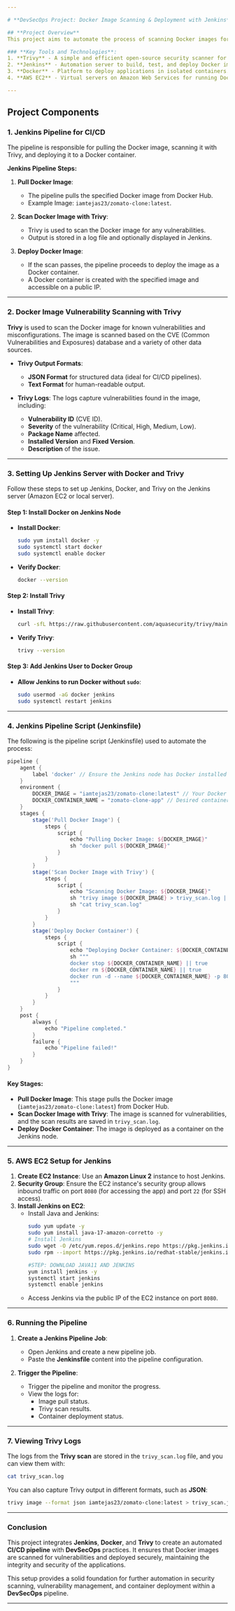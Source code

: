 ```yaml
---

# **DevSecOps Project: Docker Image Scanning & Deployment with Jenkins**

## **Project Overview**
This project aims to automate the process of scanning Docker images for vulnerabilities using **Trivy**, and deploying those images on Docker containers using **Jenkins** pipelines in an AWS environment. The focus is on maintaining security (DevSecOps) by integrating **Trivy** for vulnerability scanning during the CI/CD pipeline.

### **Key Tools and Technologies**:
1. **Trivy** - A simple and efficient open-source security scanner for container images.
2. **Jenkins** - Automation server to build, test, and deploy Docker images.
3. **Docker** - Platform to deploy applications in isolated containers.
4. **AWS EC2** - Virtual servers on Amazon Web Services for running Docker containers.

---
```


## **Project Components**

### **1. Jenkins Pipeline for CI/CD**
The pipeline is responsible for pulling the Docker image, scanning it with Trivy, and deploying it to a Docker container.

**Jenkins Pipeline Steps:**
1. **Pull Docker Image**:
   - The pipeline pulls the specified Docker image from Docker Hub.
   - Example Image: `iamtejas23/zomato-clone:latest`.
   
2. **Scan Docker Image with Trivy**:
   - Trivy is used to scan the Docker image for any vulnerabilities.
   - Output is stored in a log file and optionally displayed in Jenkins.

3. **Deploy Docker Image**:
   - If the scan passes, the pipeline proceeds to deploy the image as a Docker container.
   - A Docker container is created with the specified image and accessible on a public IP.

---

### **2. Docker Image Vulnerability Scanning with Trivy**
**Trivy** is used to scan the Docker image for known vulnerabilities and misconfigurations. The image is scanned based on the CVE (Common Vulnerabilities and Exposures) database and a variety of other data sources.

- **Trivy Output Formats**: 
  - **JSON Format** for structured data (ideal for CI/CD pipelines).
  - **Text Format** for human-readable output.

- **Trivy Logs**:
  The logs capture vulnerabilities found in the image, including:
  - **Vulnerability ID** (CVE ID).
  - **Severity** of the vulnerability (Critical, High, Medium, Low).
  - **Package Name** affected.
  - **Installed Version** and **Fixed Version**.
  - **Description** of the issue.

---

### **3. Setting Up Jenkins Server with Docker and Trivy**
Follow these steps to set up Jenkins, Docker, and Trivy on the Jenkins server (Amazon EC2 or local server).

#### **Step 1: Install Docker on Jenkins Node**
- **Install Docker**:
  ```bash
  sudo yum install docker -y
  sudo systemctl start docker
  sudo systemctl enable docker
  ```

- **Verify Docker**:
  ```bash
  docker --version
  ```

#### **Step 2: Install Trivy**
- **Install Trivy**:
  ```bash
  curl -sfL https://raw.githubusercontent.com/aquasecurity/trivy/main/contrib/install.sh | sudo sh
  ```

- **Verify Trivy**:
  ```bash
  trivy --version
  ```

#### **Step 3: Add Jenkins User to Docker Group**
- **Allow Jenkins to run Docker without `sudo`**:
  ```bash
  sudo usermod -aG docker jenkins
  sudo systemctl restart jenkins
  ```

---

### **4. Jenkins Pipeline Script (Jenkinsfile)**
The following is the pipeline script (Jenkinsfile) used to automate the process:

```groovy
pipeline {
    agent {
        label 'docker' // Ensure the Jenkins node has Docker installed
    }
    environment {
        DOCKER_IMAGE = "iamtejas23/zomato-clone:latest" // Your Docker image
        DOCKER_CONTAINER_NAME = "zomato-clone-app" // Desired container name
    }
    stages {
        stage('Pull Docker Image') {
            steps {
                script {
                    echo "Pulling Docker Image: ${DOCKER_IMAGE}"
                    sh "docker pull ${DOCKER_IMAGE}"
                }
            }
        }
        stage('Scan Docker Image with Trivy') {
            steps {
                script {
                    echo "Scanning Docker Image: ${DOCKER_IMAGE}"
                    sh "trivy image ${DOCKER_IMAGE} > trivy_scan.log || true"
                    sh "cat trivy_scan.log"
                }
            }
        }
        stage('Deploy Docker Container') {
            steps {
                script {
                    echo "Deploying Docker Container: ${DOCKER_CONTAINER_NAME}"
                    sh """
                    docker stop ${DOCKER_CONTAINER_NAME} || true
                    docker rm ${DOCKER_CONTAINER_NAME} || true
                    docker run -d --name ${DOCKER_CONTAINER_NAME} -p 8080:8080 ${DOCKER_IMAGE}
                    """
                }
            }
        }
    }
    post {
        always {
            echo "Pipeline completed."
        }
        failure {
            echo "Pipeline failed!"
        }
    }
}
```

#### **Key Stages**:
- **Pull Docker Image**: This stage pulls the Docker image (`iamtejas23/zomato-clone:latest`) from Docker Hub.
- **Scan Docker Image with Trivy**: The image is scanned for vulnerabilities, and the scan results are saved in `trivy_scan.log`.
- **Deploy Docker Container**: The image is deployed as a container on the Jenkins node.

---

### **5. AWS EC2 Setup for Jenkins**
1. **Create EC2 Instance**: Use an **Amazon Linux 2** instance to host Jenkins.
2. **Security Group**: Ensure the EC2 instance's security group allows inbound traffic on port `8080` (for accessing the app) and port `22` (for SSH access).
3. **Install Jenkins on EC2**:
   - Install Java and Jenkins:
     ```bash
     sudo yum update -y
     sudo yum install java-17-amazon-corretto -y
     # Install Jenkins
     sudo wget -O /etc/yum.repos.d/jenkins.repo https://pkg.jenkins.io/redhat-stable/jenkins.repo
     sudo rpm --import https://pkg.jenkins.io/redhat-stable/jenkins.io-2023.key

     #STEP: DOWNLOAD JAVA11 AND JENKINS
     yum install jenkins -y
     systemctl start jenkins
     systemctl enable jenkins
     ```
   - Access Jenkins via the public IP of the EC2 instance on port `8080`.

---

### **6. Running the Pipeline**
1. **Create a Jenkins Pipeline Job**:
   - Open Jenkins and create a new pipeline job.
   - Paste the **Jenkinsfile** content into the pipeline configuration.

2. **Trigger the Pipeline**:
   - Trigger the pipeline and monitor the progress.
   - View the logs for:
     - Image pull status.
     - Trivy scan results.
     - Container deployment status.

---

### **7. Viewing Trivy Logs**
The logs from the **Trivy scan** are stored in the `trivy_scan.log` file, and you can view them with:

```bash
cat trivy_scan.log
```

You can also capture Trivy output in different formats, such as **JSON**:

```bash
trivy image --format json iamtejas23/zomato-clone:latest > trivy_scan.json
```

---

### **Conclusion**
This project integrates **Jenkins**, **Docker**, and **Trivy** to create an automated **CI/CD pipeline** with **DevSecOps** practices. It ensures that Docker images are scanned for vulnerabilities and deployed securely, maintaining the integrity and security of the applications.

This setup provides a solid foundation for further automation in security scanning, vulnerability management, and container deployment within a **DevSecOps** pipeline.

---
